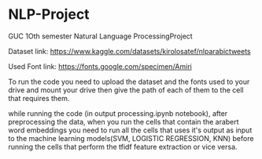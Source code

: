 # NLP-Project
GUC 1Oth semester Natural Language ProcessingProject


Dataset link: https://www.kaggle.com/datasets/kirolosatef/nlparabictweets

Used Font link: https://fonts.google.com/specimen/Amiri

To run the code you need to upload the dataset and the fonts used to your drive and mount your drive then give the path of each of them to the cell that requires them.

while running the code (in output processing.ipynb notebook), after preprocessing the data, when you run the cells that contain the arabert word embeddings you need to run all the cells that uses it's output as input to the machine learning models(SVM, LOGISTIC REGRESSION, KNN) before running the cells that perform the tfidf feature extraction or vice versa.
